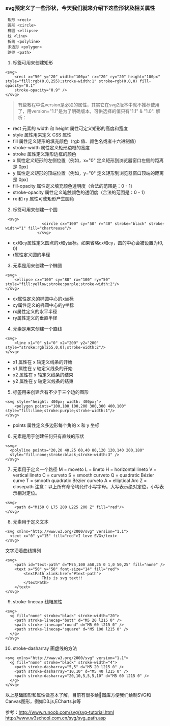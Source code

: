 ### svg预定义了一些形状，今天我们就来介绍下这些形状及相关属性
```
 矩形 <rect>
 圆形 <circle>
 椭圆 <ellipse>
 线 <line>
 折线 <polyline>
 多边形 <polygon>
 路径 <path>
 ```

1. <rect> 标签可用来创建矩形
```
<svg>
    <rect x="50" y="20" width="100px" rx="20" ry="20" height="100px" style="fill:rgb(0,0,255);stroke-width:1" stroke=rgb(0,0,0) fill-opacity="0.1"
    stroke-opacity="0.9" />
</svg>
```
> 有些教程中说version是必须的属性，其实它在svg2版本中就不推荐使用了，用version="1.1"是为了明确版本，可供选择的值只有"1.1" & "1.0".
解析：
- rect 元素的 width 和 height 属性可定义矩形的高度和宽度
- style 属性用来定义 CSS 属性
- fill 属性定义矩形的填充颜色（rgb 值、颜色名或者十六进制值）
- stroke-width 属性定义矩形边框的宽度
- stroke 属性定义矩形边框的颜色
- x 属性定义矩形的左侧位置（例如，x="0" 定义矩形到浏览器窗口左侧的距离是 0px）
- y 属性定义矩形的顶端位置（例如，y="0" 定义矩形到浏览器窗口顶端的距离是 0px）
- fill-opacity 属性定义填充颜色透明度（合法的范围是：0 - 1）
- stroke-opacity 属性定义笔触颜色的透明度（合法的范围是：0 - 1）
- rx 和 ry 属性可使矩形产生圆角

2. <circle> 标签可用来创建一个圆
```
 <svg>
                <circle cx="100" cy="50" r="40" stroke="black" stroke-width="1" fill="chartreuse"/>
              </svg>
```
- cx和cy属性定义圆点的x和y坐标。如果省略cx和cy，圆的中心会被设置为(0, 0)
- r属性定义圆的半径

3. <ellipse> 元素是用来创建一个椭圆
```
<svg>
    <ellipse cx="100" cy="80" rx="100" ry="50" style="fill:yellow;stroke:purple;stroke-width:2"/>
</svg>
```
- cx属性定义的椭圆中心的x坐标
- cy属性定义的椭圆中心的y坐标
- rx属性定义的水平半径
- ry属性定义的垂直半径

4. <line> 元素是用来创建一个直线
```
<svg>
    <line x1="0" y1="0" x2="200" y2="200" style="stroke:rgb(255,0,0);stroke-width:2"/>
</svg>
```
- x1 属性在 x 轴定义线条的开始
- y1 属性在 y 轴定义线条的开始
- x2 属性在 x 轴定义线条的结束
- y2 属性在 y 轴定义线条的结束

5. <polygon> 标签用来创建含有不少于三个边的图形
```
<svg style="height: 400px; width: 400px;">
    <polygon points="100,100 100,200 300,300 400,100" style="fill:lime;stroke:purple;stroke-width:1"/>
</svg>
```
- points 属性定义多边形每个角的 x 和 y 坐标

6. <polyline> 元素是用于创建任何只有直线的形状
```
<svg>
  <polyline points="20,20 40,25 60,40 80,120 120,140 200,180"
  style="fill:none;stroke:black;stroke-width:3" />
</svg>
```

7. <path> 元素用于定义一个路径
M = moveto
L = lineto
H = horizontal lineto
V = vertical lineto
C = curveto
S = smooth curveto
Q = quadratic Bézier curve
T = smooth quadratic Bézier curveto
A = elliptical Arc
Z = closepath
注意：以上所有命令均允许小写字母。大写表示绝对定位，小写表示相对定位。

```
<svg>
    <path d="M150 0 L75 200 L225 200 Z" fill="red"/>
</svg>
```

8. <text> 元素用于定义文本
```
<svg xmlns="http://www.w3.org/2000/svg" version="1.1">
  <text x="0" y="15" fill="red">I love SVG</text>
</svg>
```
文字沿着曲线排列
```
<svg>
    <path id="text-path" d="M75,100 a50,25 0 1,0 50,25" fill="none" />
    <text x="50" y="50" font-size="14" fill="red">
        <textPath xlink:href="#text-path">
                This is svg text!!
        </textPath>
    </text>
</svg>
```

9. stroke-linecap 线帽属性

```
<svg>
  <g fill="none" stroke="black" stroke-width="20">
    <path stroke-linecap="butt" d="M5 20 l215 0" />
    <path stroke-linecap="round" d="M5 60 l215 0" />
    <path stroke-linecap="square" d="M5 100 l215 0" />
  </g>
</svg>
```

10. stroke-dasharray 
画虚线的方法
```
<svg xmlns="http://www.w3.org/2000/svg" version="1.1">
  <g fill="none" stroke="black" stroke-width="4">
    <path stroke-dasharray="5,5" d="M5 20 l215 0" />
    <path stroke-dasharray="10,10" d="M5 40 l215 0" />
    <path stroke-dasharray="20,10,5,5,5,10" d="M5 60 l215 0" />
  </g>
</svg>
```

以上基础图形和属性做基本了解，目前有很多绘图库方便我们绘制SVG和Canvas图形，例如D3.js,ECharts.js等

参考：http://www.runoob.com/svg/svg-tutorial.html
http://www.w3school.com.cn/svg/svg_path.asp